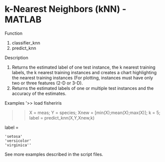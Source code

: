 # k-Nearest Neighbors (kNN) - MATLAB

Function 
1. classifier_knn 
2. predict_knn

Description 
1. Returns the estimated label of one test instance, the k nearest training labels, the k nearest training instances and creates a chart highlighting the nearest training instances (For plotting, instances must have only two or three features (2-D or 3-D).
2. Returns the estimated labels of one or multiple test instances and the accuracy of the estimates.

Examples
'>> load fisheriris
>> X = meas;
>> Y = species;
>> Xnew = [min(X);mean(X);max(X)];
>> k = 5;
>> label = predict_knn(X,Y,Xnew,k)

label = 

    'setosa'
    'versicolor'
    'virginica''

See more examples described in the script files.
